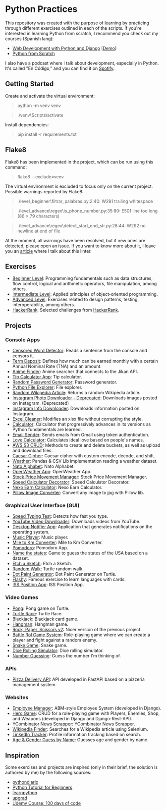 # Python Practices
This repository was created with the purpose of learning by practicing through different exercises outlined in each of the scripts. 
If you're interested in learning Python from scratch, 
I recommend you check out my courses (Spanish lang):
- [Web Development with Python and Django](https://www.udemy.com/course/desarrollo-de-sitios-web-con-python-3-con-django/?referralCode=A491B0944C634BFAA48C) [[Demo](https://www.youtube.com/playlist?list=PLp7PPjAxisAICL8_g0lmC3thJvHW5Hbe3)]
- [Python from Scratch](https://www.youtube.com/playlist?list=PLp7PPjAxisALk2zFlMx3DzT1MytOEGUmF)

I also have a podcast where I talk about development, especially in Python. 
It's called "En Código," and you can find it on [Spotify](https://podcasters.spotify.com/pod/show/maxi-burgos9).

## Getting Started
Create and activate the virtual environment:

> python -m venv venv

> .\venv\Scripts\activate

Install dependencies:

> pip install -r requirements.txt

## Flake8
Flake8 has been implemented in the project, which can be run using this command:
> flake8 --exclude=venv

The virtual environment is excluded to focus only on the current project.
Possible warnings reported by Flake8:
> .\level_beginner\filtrar_palabras.py:2:40: W291 trailing whitespace

> .\level_advance\regex\is_phone_number.py:35:80: E501 line too long (86 > 79 characters)

> .\level_advance\regex\detect_start_end_str.py:28:44: W292 no newline at end of file

At the moment, all warnings have been resolved, but if new ones are detected, please open an issue. If you want to know more about it, I leave you an [article](https://dev.to/maxwellnewage/diario-de-python-17-un-paseo-por-flake8-33do) where I talk about this linter.

## Exercises
- [Beginner Level](level_beginner/README.md): Programming fundamentals such as data structures, flow control, logical and arithmetic operators, file manipulation, among others.
- [Intermediate Level](level_intermediate/README.md): Applied principles of object-oriented programming.
- [Advanced Level](level_advance/README.md): Exercises related to design patterns, testing, interoperability, among others.
- [HackerRank](hackerrank/README.md): Selected challenges from [HackerRank](https://www.hackerrank.com/).

## Projects
### Console Apps
- [Censored Word Detector](projects/bad_word_detector.py): Reads a sentence from the console and censors it.
- [Term Deposit](projects/plazo_fijo.py): Defines how much can be earned monthly with a certain Annual Nominal Rate (TNA) and an amount.
- [Anime Finder](projects/anime_finder.py): Anime searcher that connects to the Jikan API.
- [Tip Calculator App](projects/tip_calculator_app.py): Tip calculator.
- [Random Password Generator](projects/random_password_generator.py): Password generator.
- [Python File Explorer](projects/file_manager.py): File explorer.
- [Random Wikipedia Article](projects/rand_wiki_article.py): Returns a random Wikipedia article.
- [Instagram Photo Downloader - Deprecated](projects/ig_photo_downloader_deprecated.py): Downloads images posted on Instagram. (Deprecated)
- [Instagram Info Downloader](projects/ig_info_downloader.py): Downloads information posted on Instagram.
- [Excel Cleaner](projects/excel_cleaner/main.py): Modifies an xlsx file without corrupting the style.
- [Calculator](projects/calculadora): Calculator that progressively advances in its versions as Python fundamentals are learned.
- [Email Sender](projects/email_sender): Sends emails from Gmail using token authentication.
- [Love Calculator](projects/love_calculator.py): Calculates ideal love based on people's names.
- [AWS S3 CRUD](projects/aws_s3_crud/main.py): Methods to create and delete buckets, as well as upload and download files.
- [Caesar Cipher](projects/caesar_cipher.py): Caesar cipher with custom encode, decode, and shift.
- [Weather](projects/weather/main.py): Pandas & CSV Lib implementation reading a weather dataset.
- [Nato Alphabet](projects/nato/main.py): Nato Alphabet.
- [OpenWeather App](projects/open_weather.py): OpenWeather App.
- [Stock Price Movement Manager](projects/stock_price_movement_manager.py): Stock Price Movement Manager.
- [Speed Calculator Decorator](projects/speed_calc_decorator.py): Speed Calculator Decorator.
- [Nexo Earn Calculator](projects/nexo_earn_calculator/main.py): Nexo Earn Calculator.
- [Pillow Image Converter](projects/image_converter): Convert any image to jpg with Pillow lib.

### Graphical User Interface (GUI)
- [Speed Typing Test](projects/speed_typing_test.py): Detects how fast you type.
- [YouTube Video Downloader](projects/yt_video_downloader.py): Downloads videos from YouTube.
- [Desktop Notifier App](projects/desktop_notifier_app/main.py): Application that generates notifications on the operating system.
- [Music Player](projects/music_player/main.py): Music player.
- [Mile to Km Converter](projects/mile_km_converter.py): Mile to Km Converter.
- [Pomodoro](projects/pomodoro/main.py): Pomodoro App.
- [Name the states](projects/name_the_states/main.py): Game to guess the states of the USA based on a dataset.
- [Etch a Sketch](projects/etch_a_sketch.py): Etch a Sketch.
- [Random Walk](projects/random_walk.py): Turtle random walk.
- [Dot Paint Generator](projects/dot_paint_generator/main.py): Dot Paint Generator on Turtle.
- [Flashy](projects/flashy/main.py): Famous exercise to learn languages with cards.
- [ISS Position App](projects/iss_position/main.py): ISS Position App.

### Video Games
- [Pong](projects/pong/main.py): Pong game on Turtle.
- [Turtle Race](projects/turtle_race/main.py): Turtle Race.
- [Blackjack](projects/blackjack.py): Blackjack card game.
- [Hangman](projects/hangman.py): Hangman game.
- [Rock, Paper, Scissors v2](https://replit.com/@maxwellnewage/python-rock-paper-scissors-game): Nicer version of the previous project.
- [Battle Rol Game System](projects/battle_rol_game_system/main.py): Role-playing game where we can create a player and fight against a random enemy.
- [Snake Game](projects/snake_game/main.py): Snake game.
- [Dice Rolling Simulator](projects/dice_rolling_simulator.py): Dice rolling simulator.
- [Number Guessing](projects/number_guessing.py): Guess the number I'm thinking of.

### APIs
- [Pizza Delivery API](https://github.com/maxwellnewage/fastapi-pizza-delivery-api): API developed in FastAPI based on a pizzeria management system.

### Websites
- [Employee Manager](https://github.com/maxwellnewage/udemy-django-employee-manager): ABM-style Employee System (developed in Django).
- [Hero Game](https://github.com/maxwellnewage/udemy-django-hero-game): CRUD for a role-playing game with Players, Enemies, Shop, and Weapons (developed in Django and Django-Rest-API).
- [YCombinator News Scrapper](projects/scrapper_ycombinator.py): YCombinator News Scrapper.
- [Wikipedia Finder](/projects/wikipedia_finder.py): Searches for a Wikipedia article using Selenium.
- [LinkedIn Tracker](/projects/linkedin_tracker/main.py): Profile information tracking based on search.
- [Age & Gender Guess by Name](projects/age_gender_guess/main.py): Guesses age and gender by name.

## Inspiration
Some exercises and projects are inspired (only in their brief, the solution is authored by me) by the following sources:
- [pythondiario](https://pythondiario.com/ejercicios-de-programacion-python)
- [Python Tutorial for Beginners](https://youtu.be/B9nFMZIYQl0)
- [learnpython](https://www.learnpython.org/)
- [upgrad](https://www.upgrad.com/blog/python-projects-ideas-topics-beginners/)
- [Udemy Course: 100 days of code](https://www.udemy.com/course/100-days-of-code/)

